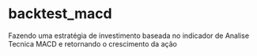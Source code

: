 # backtest_macd
Fazendo uma estratégia de investimento baseada no indicador de Analise Tecnica MACD e retornando o crescimento da ação

<p align="center"
  <img width=460 height=300 src="backtest_macd/sinais/sinalex.png">
</p>
